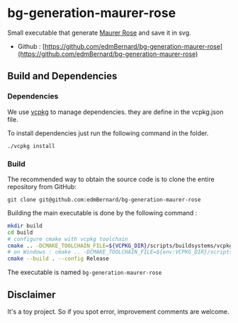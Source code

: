 # bg-generation-maurer-rose

Small executable that generate [Maurer Rose](https://en.wikipedia.org/wiki/Maurer_rose) and save it in svg.

- Github : [https://github.com/edmBernard/bg-generation-maurer-rose](https://github.com/edmBernard/bg-generation-maurer-rose)


## Build and Dependencies

### Dependencies

We use [vcpkg](https://github.com/Microsoft/vcpkg) to manage dependencies. they are define in the vcpkg.json file.

To install dependencies just run the following command in the folder.

```
./vcpkg install
```

### Build

The recommended way to obtain the source code is to clone the entire repository from GitHub:

```
git clone git@github.com:edmBernard/bg-generation-maurer-rose
```

Building the main executable is done by the following command :

```bash
mkdir build
cd build
# configure cmake with vcpkg toolchain
cmake .. -DCMAKE_TOOLCHAIN_FILE=${VCPKG_DIR}/scripts/buildsystems/vcpkg.cmake
# on Windows : cmake .. -DCMAKE_TOOLCHAIN_FILE=${env:VCPKG_DIR}/scripts/buildsystems/vcpkg.cmake
cmake --build . --config Release
```

The executable is named `bg-generation-maurer-rose`

## Disclaimer

It's a toy project. So if you spot error, improvement comments are welcome.
